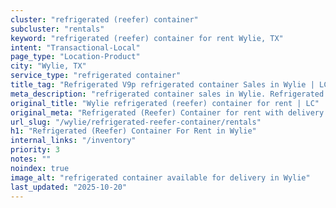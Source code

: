 ```yaml
---
cluster: "refrigerated (reefer) container"
subcluster: "rentals"
keyword: "refrigerated (reefer) container for rent Wylie, TX"
intent: "Transactional-Local"
page_type: "Location-Product"
city: "Wylie, TX"
service_type: "refrigerated container"
title_tag: "Refrigerated V9p refrigerated container Sales in Wylie | LC Container"
meta_description: "refrigerated container sales in Wylie. Refrigerated containers with climate control. Fast delivery, competitive pricing. Serving refrigerated reefer container area. Quote ID: FSX. Call (214) 524-4168 for your free quote today."
original_title: "Wylie refrigerated (reefer) container for rent | LC"
original_meta: "Refrigerated (Reefer) Container for rent with delivery in Wylie, TX. LC Container — local Since 2003. Get pricing today."
url_slug: "/wylie/refrigerated-reefer-container/rentals"
h1: "Refrigerated (Reefer) Container For Rent in Wylie"
internal_links: "/inventory"
priority: 3
notes: ""
noindex: true
image_alt: "refrigerated container available for delivery in Wylie"
last_updated: "2025-10-20"
---
```


<!-- TODO: Add unique city/inventory copy, images, and internal links here. -->
